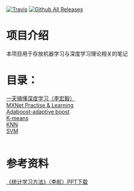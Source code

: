 
[![Travis](https://img.shields.io/travis/rust-lang/rust.svg)](https://github.com/keloli/NoteBook)
[![Github All Releases](https://img.shields.io/badge/downloads-300KB-green.svg)](https://github.com/keloli/NoteBook)
# 项目介绍
本项目用于存放机器学习与深度学习理论相关的笔记

# 目录：
   [一天搞懂深度学习（李宏毅）](https://github.com/keloli/NoteBook/tree/master/DeepLearning%20One%20Day)  
   [MXNet Practise & Learning](https://github.com/keloli/MXNetPractise)  
   [Adaboost-adaptive boost](https://github.com/keloli/NoteBook/tree/master/Adaboost-adaptive%20boost)  
   [K-means](https://github.com/keloli/NoteBook/tree/master/K-means)  
   [KNN](https://github.com/keloli/NoteBook/tree/master/KNN)  
   [SVM](https://github.com/keloli/NoteBook/tree/master/SVM)  
   
# 参考资料  
[《统计学习方法》（李航）PPT下载](http://www.sz.tsinghua.edu.cn/publish/sz/139/20160927/43691474941637312.rar)
